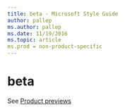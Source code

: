 ```yaml
---
title: beta - Microsoft Style Guide
author: pallep
ms.author: pallep
ms.date: 11/19/2016
ms.topic: article
ms.prod = non-product-specific
---
```


# beta

See [Product previews](/style-guide/new-products/product-previews)
